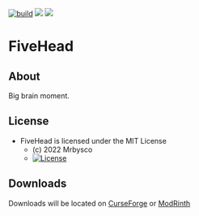 [![build](https://github.com/Mrbysco/5head/actions/workflows/build.yml/badge.svg)](https://github.com/Mrbysco/5head/actions/workflows/build.yml) 
[![](http://cf.way2muchnoise.eu/versions/625228.svg)](https://www.curseforge.com/minecraft/mc-mods/fivehead)
[![](https://modrinth-utils.vercel.app/api/badge/versions?id=2n7aYFjU)](https://modrinth.com/mod/5head)


# FiveHead #

## About ##
Big brain moment.

## License ##
* FiveHead is licensed under the MIT License
  - (c) 2022 Mrbysco
  - [![License](https://img.shields.io/badge/License-MIT-red.svg?style=flat)](http://opensource.org/licenses/MIT)

## Downloads ##
Downloads will be located on [CurseForge](https://www.curseforge.com/minecraft/mc-mods/fivehead) or [ModRinth](https://modrinth.com/mod/5head)